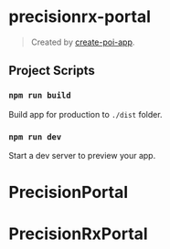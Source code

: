 # precisionrx-portal

> Created by [create-poi-app](https://poi.js.org).

## Project Scripts

### `npm run build`

Build app for production to `./dist` folder.

### `npm run dev`

Start a dev server to preview your app.


# PrecisionPortal
# PrecisionRxPortal
